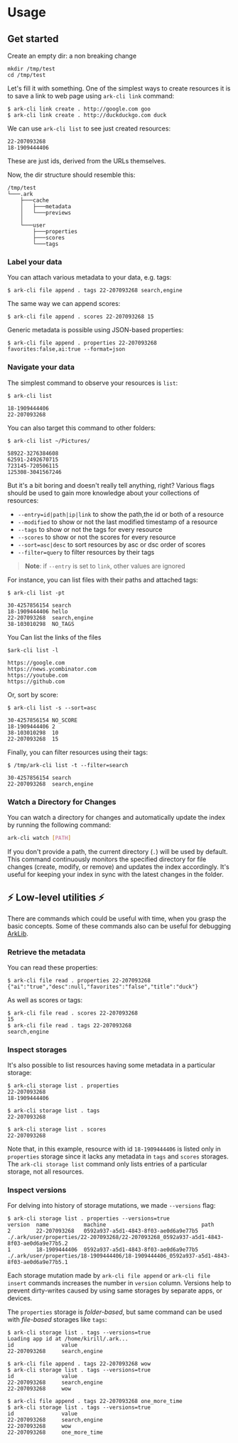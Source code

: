 # Usage

## Get started

Create an empty dir:
a non breaking change

```
mkdir /tmp/test
cd /tmp/test
```

Let's fill it with something. One of the simplest ways to create resources it is to save a link to web page using `ark-cli link` command:

```
$ ark-cli link create . http://google.com goo
$ ark-cli link create . http://duckduckgo.com duck
```

We can use `ark-cli list` to see just created resources:

```
22-207093268
18-1909444406
```

These are just ids, derived from the URLs themselves.

Now, the dir structure should resemble this:

```
/tmp/test
└───.ark
    ├───cache
    │   ├───metadata
    │   └───previews
    │
    └───user
        ├───properties
        ├───scores
        └───tags
```

### Label your data

You can attach various metadata to your data, e.g. tags:

```
$ ark-cli file append . tags 22-207093268 search,engine
```

The same way we can append scores:

```
$ ark-cli file append . scores 22-207093268 15
```

Generic metadata is possible using JSON-based properties:

```
$ ark-cli file append . properties 22-207093268 favorites:false,ai:true --format=json
```

### Navigate your data

The simplest command to observe your resources is `list`:

```
$ ark-cli list

18-1909444406
22-207093268
```

You can also target this command to other folders:

```
$ ark-cli list ~/Pictures/

58922-3276384608
62591-2492670715
723145-720506115
125308-3041567246
```

But it's a bit boring and doesn't really tell anything, right? Various flags should be used to gain more knowledge about your collections of resources:

- `--entry=id|path|ip|link` to show the path,the id or both of a resource
- `--modified` to show or not the last modified timestamp of a resource
- `--tags` to show or not the tags for every resource
- `--scores` to show or not the scores for every resource
- `--sort=asc|desc` to sort resources by asc or dsc order of scores
- `--filter=query` to filter resources by their tags

> **Note**: if `--entry` is set to `link`, other values are ignored

For instance, you can list files with their paths and attached tags:

```
$ ark-cli list -pt

30-4257856154 search
18-1909444406 hello
22-207093268  search,engine
38-103010298  NO_TAGS
```

You Can list the links of the files

```
$ark-cli list -l

https://google.com
https://news.ycombinator.com
https://youtube.com
https://github.com

```

Or, sort by score:

```
$ ark-cli list -s --sort=asc

30-4257856154 NO_SCORE
18-1909444406 2
38-103010298  10
22-207093268  15
```

Finally, you can filter resources using their tags:

```
$ /tmp/ark-cli list -t --filter=search

30-4257856154 search
22-207093268  search,engine
```

### Watch a Directory for Changes

You can watch a directory for changes and automatically update the index by running the following command:

```sh
ark-cli watch [PATH]
```

If you don't provide a path, the current directory (`.`) will be used by default. This command continuously monitors the specified directory for file changes (create, modify, or remove) and updates the index accordingly. It's useful for keeping your index in sync with the latest changes in the folder.

## :zap: Low-level utilities :zap:

There are commands which could be useful with time, when you grasp the basic concepts. Some of these commands also can be useful for debugging [ArkLib](https://github.com/ARK-Builders/ark-rust).

### Retrieve the metadata

You can read these properties:

```
$ ark-cli file read . properties 22-207093268
{"ai":"true","desc":null,"favorites":"false","title":"duck"}
```

As well as scores or tags:

```
$ ark-cli file read . scores 22-207093268
15
$ ark-cli file read . tags 22-207093268
search,engine
```

### Inspect storages

It's also possible to list resources having some metadata in a particular storage:

```
$ ark-cli storage list . properties
22-207093268
18-1909444406

$ ark-cli storage list . tags
22-207093268

$ ark-cli storage list . scores
22-207093268
```

Note that, in this example, resource with id `18-1909444406` is listed only in `properties` storage since it lacks any metadata in `tags` and `scores` storages. The `ark-cli storage list` command only lists entries of a particular storage, not all resources.

### Inspect versions

For delving into history of storage mutations, we made `--versions` flag:

```
$ ark-cli storage list . properties --versions=true
version  name           machine                              path
2        22-207093268   0592a937-a5d1-4843-8f03-ae0d6a9e77b5 ./.ark/user/properties/22-207093268/22-207093268_0592a937-a5d1-4843-8f03-ae0d6a9e77b5.2
1        18-1909444406  0592a937-a5d1-4843-8f03-ae0d6a9e77b5 ./.ark/user/properties/18-1909444406/18-1909444406_0592a937-a5d1-4843-8f03-ae0d6a9e77b5.1
```

Each storage mutation made by `ark-cli file append` or `ark-cli file insert` commands increases the number in `version` column. Versions help to prevent dirty-writes caused by using same storages by separate apps, or devices.

The `properties` storage is _folder-based_, but same command can be used with _file-based_ storages like `tags`:

```
$ ark-cli storage list . tags --versions=true
Loading app id at /home/kirill/.ark...
id               value
22-207093268     search,engine

$ ark-cli file append . tags 22-207093268 wow
$ ark-cli storage list . tags --versions=true
id               value
22-207093268     search,engine
22-207093268     wow

$ ark-cli file append . tags 22-207093268 one_more_time
$ ark-cli storage list . tags --versions=true
id               value
22-207093268     search,engine
22-207093268     wow
22-207093268     one_more_time
```
